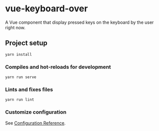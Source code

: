 # vue-keyboard-over

A Vue component that display pressed keys on the keyboard by the user right now.

## Project setup

```
yarn install
```

### Compiles and hot-reloads for development

```
yarn run serve
```

### Lints and fixes files

```
yarn run lint
```

### Customize configuration

See [Configuration Reference](https://cli.vuejs.org/config/).
